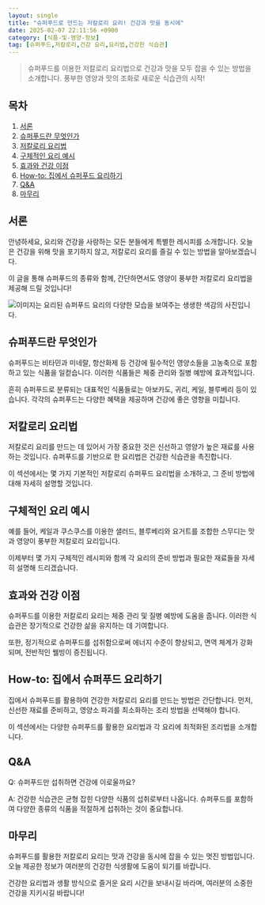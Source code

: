 ```yaml
---
layout: single
title: "슈퍼푸드로 만드는 저칼로리 요리! 건강과 맛을 동시에"
date: 2025-02-07 22:11:56 +0900
category: [식품-및-영양-정보]
tag: [슈퍼푸드,저칼로리,건강 요리,요리법,건강한 식습관]
---
```

  
> 슈퍼푸드를 이용한 저칼로리 요리법으로 건강과 맛을 모두 잡을 수 있는 방법을 소개합니다. 풍부한 영양과 맛의 조화로 새로운 식습관의 시작!

## 목차
1. [서론](#서론)
2. [슈퍼푸드란 무엇인가](#슈퍼푸드란-무엇인가)
3. [저칼로리 요리법](#저칼로리-요리법)
4. [구체적인 요리 예시](#구체적인-요리-예시)
5. [효과와 건강 이점](#효과와-건강-이점)
6. [How-to: 집에서 슈퍼푸드 요리하기](#how-to-집에서-슈퍼푸드-요리하기)
7. [Q&A](#qa)
8. [마무리](#마무리)

## 서론

안녕하세요, 요리와 건강을 사랑하는 모든 분들에게 특별한 레시피를 소개합니다. 오늘은 건강을 위해 맛을 포기하지 않고, 저칼로리 요리를 즐길 수 있는 방법을 알아보겠습니다.


이 글을 통해 슈퍼푸드의 종류와 함께, 간단하면서도 영양이 풍부한 저칼로리 요리법을 제공해 드릴 것입니다!


![이미지는 요리된 슈퍼푸드 요리의 다양한 모습을 보여주는 생생한 색감의 사진입니다.](undefined)



## 슈퍼푸드란 무엇인가

슈퍼푸드는 비타민과 미네랄, 항산화제 등 건강에 필수적인 영양소들을 고농축으로 포함하고 있는 식품을 일컫습니다. 이러한 식품들은 체중 관리와 질병 예방에 효과적입니다.


흔히 슈퍼푸드로 분류되는 대표적인 식품들로는 아보카도, 귀리, 케일, 블루베리 등이 있습니다. 각각의 슈퍼푸드는 다양한 혜택을 제공하며 건강에 좋은 영향을 미칩니다.



## 저칼로리 요리법

저칼로리 요리를 만드는 데 있어서 가장 중요한 것은 신선하고 영양가 높은 재료를 사용하는 것입니다. 슈퍼푸드를 기반으로 한 요리법은 건강한 식습관을 촉진합니다.


이 섹션에서는 몇 가지 기본적인 저칼로리 슈퍼푸드 요리법을 소개하고, 그 준비 방법에 대해 자세히 설명할 것입니다.



## 구체적인 요리 예시

예를 들어, 케일과 쿠스쿠스를 이용한 샐러드, 블루베리와 요거트를 조합한 스무디는 맛과 영양이 풍부한 저칼로리 요리입니다.


이제부터 몇 가지 구체적인 레시피와 함께 각 요리의 준비 방법과 필요한 재료들을 자세히 설명해 드리겠습니다.



## 효과와 건강 이점

슈퍼푸드를 이용한 저칼로리 요리는 체중 관리 및 질병 예방에 도움을 줍니다. 이러한 식습관은 장기적으로 건강한 삶을 유지하는 데 기여합니다.


또한, 정기적으로 슈퍼푸드를 섭취함으로써 에너지 수준이 향상되고, 면역 체계가 강화되며, 전반적인 웰빙이 증진됩니다.



## How-to: 집에서 슈퍼푸드 요리하기

집에서 슈퍼푸드를 활용하여 건강한 저칼로리 요리를 만드는 방법은 간단합니다. 먼저, 신선한 재료를 준비하고, 영양소 파괴를 최소화하는 조리 방법을 선택해야 합니다.


이 섹션에서는 다양한 슈퍼푸드를 활용한 요리법과 각 요리에 최적화된 조리법을 소개합니다.



## Q&A

Q: 슈퍼푸드만 섭취하면 건강에 이로울까요?


A: 건강한 식습관은 균형 잡힌 다양한 식품의 섭취로부터 나옵니다. 슈퍼푸드를 포함하여 다양한 종류의 식품을 적절하게 섭취하는 것이 중요합니다.



## 마무리

슈퍼푸드를 활용한 저칼로리 요리는 맛과 건강을 동시에 잡을 수 있는 멋진 방법입니다. 오늘 제공한 정보가 여러분의 건강한 식생활에 도움이 되기를 바랍니다.


건강한 요리법과 생활 방식으로 즐거운 요리 시간을 보내시길 바라며, 여러분의 소중한 건강을 지키시길 바랍니다!

